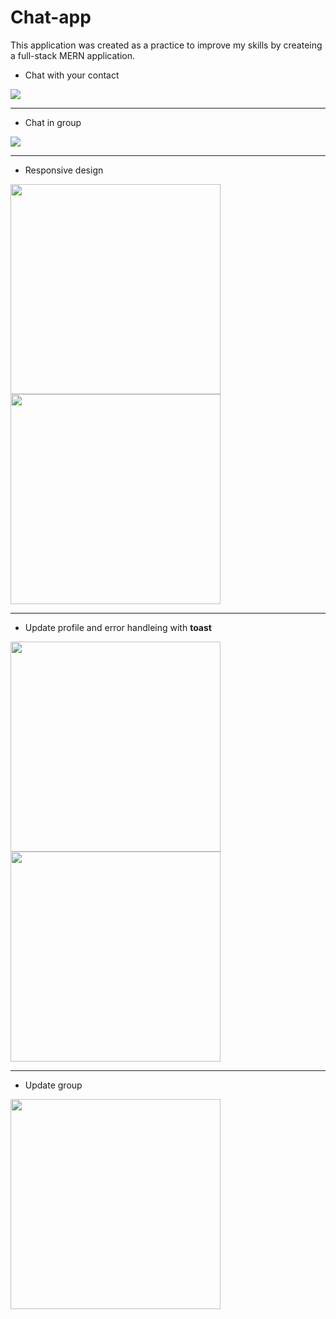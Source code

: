 # Chat-app
This application was created as a practice to improve my skills by createing a full-stack MERN application.
- Chat with your contact
<img src="https://res.cloudinary.com/domvgm4cs/image/upload/v1711886083/contact_j4nvw9.png">

<hr>

- Chat in group
<img src="https://res.cloudinary.com/domvgm4cs/image/upload/v1711886084/group_qxij37.png">

<hr>

- Responsive design

<img style="width: 24em;" align="left" src="https://res.cloudinary.com/domvgm4cs/image/upload/v1711886083/group-small_hh0ndf.png">
<img style="width: 24em;" src="https://res.cloudinary.com/domvgm4cs/image/upload/v1711886084/first_z32vyb.png">

<hr>

- Update profile and error handleing with __toast__

<img style="width: 24em;" align="left" src="https://res.cloudinary.com/domvgm4cs/image/upload/v1711886084/contact-update_zggsdz.png">
<img style="width: 24em;"  src="https://res.cloudinary.com/domvgm4cs/image/upload/v1711886508/toast_oo8seb.png">

<hr>

- Update group
  
<img style="width: 24em;" src="https://res.cloudinary.com/domvgm4cs/image/upload/v1711886083/group-update_lt6ejn.png">
